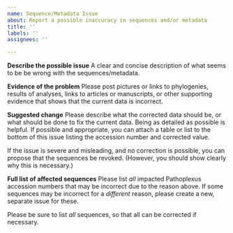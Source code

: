 ```yaml
---
name: Sequence/Metadata Issue
about: Report a possible inaccuracy in sequences and/or metadata
title: ''
labels: ''
assignees: ''

---
```


**Describe the possible issue**
A clear and concise description of what seems to be be wrong with the sequences/metadata.

**Evidence of the problem**
Please post pictures or links to phylogenies, results of analyses, links to articles or manuscripts, or other supporting evidence that shows that the current data is incorrect.

**Suggested change**
Please describe what the corrected data should be, or what should be done to fix the current data. Being as detailed as possible is helpful. If possible and appropriate, you can attach a table or list to the bottom of this issue listing the accession number and corrected value.

If the issue is severe and misleading, and no correction is possible, you can propose that the sequences be revoked. (However, you should show clearly why this is necessary.)

**Full list of affected sequences**
Please list _all_ impacted Pathoplexus accession numbers that may be incorrect due to the reason above. If some sequences may be incorrect for a _different_ reason, please create a new, separate issue for these.

Please be sure to list _all_ sequences, so that all can be corrected if necessary.


<!-- Thank you so much for reporting a possible error! Curators will review your issue and decide whether or not to take action! -->
